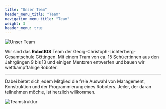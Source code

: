 ```yaml
---
title: "Unser Team"
header_menu_title: "Team"
navigation_menu_title: "Team"
weight: 3
header_menu: true
---
```


![Unser Team](images/teamfoto2021.png)


Wir sind das **RobotIGS** Team der Georg-Christoph-Lichtenberg-Gesamtschule Göttingen. Mit einem Team von ca. 15 Schüler:innen aus den Jahrgängen 9 bis 13 und einigen Mentoren entwerfen und bauen wir wettkampffähige Roboter.

----

Dabei bietet sich jedem Mitglied die freie Auswahl von Management, Konstruktion und der Programmierung eines Roboters. Jeder, der daran teilnehmen möchte, ist herzlich willkommen.

![Teamstruktur](images/teamstruktur.png)


